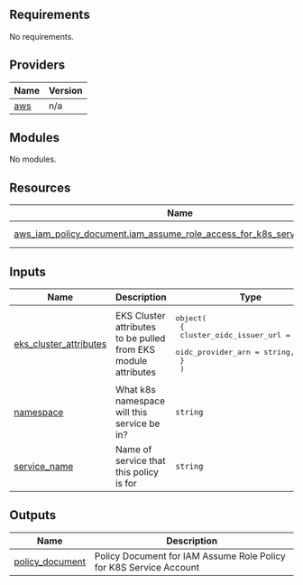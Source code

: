 <!-- BEGIN_TF_DOCS -->
## Requirements

No requirements.

## Providers

| Name | Version |
|------|---------|
| <a name="provider_aws"></a> [aws](#provider\_aws) | n/a |

## Modules

No modules.

## Resources

| Name | Type |
|------|------|
| [aws_iam_policy_document.iam_assume_role_access_for_k8s_service_account](https://registry.terraform.io/providers/hashicorp/aws/latest/docs/data-sources/iam_policy_document) | data source |

## Inputs

| Name | Description | Type | Default | Required |
|------|-------------|------|---------|:--------:|
| <a name="input_eks_cluster_attributes"></a> [eks\_cluster\_attributes](#input\_eks\_cluster\_attributes) | EKS Cluster attributes to be pulled from EKS module attributes | <pre>object(<br>    {<br>      cluster_oidc_issuer_url = string,<br>      oidc_provider_arn       = string,<br>    }<br>  )</pre> | n/a | yes |
| <a name="input_namespace"></a> [namespace](#input\_namespace) | What k8s namespace will this service be in? | `string` | `"devopsidiot"` | no |
| <a name="input_service_name"></a> [service\_name](#input\_service\_name) | Name of service that this policy is for | `string` | n/a | yes |

## Outputs

| Name | Description |
|------|-------------|
| <a name="output_policy_document"></a> [policy\_document](#output\_policy\_document) | Policy Document for IAM Assume Role Policy for K8S Service Account |
<!-- END_TF_DOCS -->